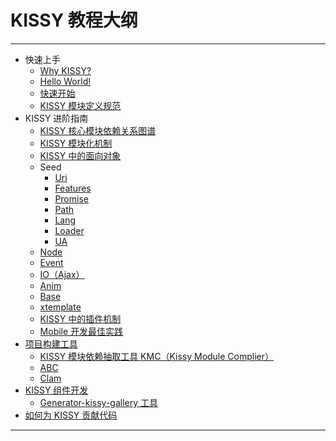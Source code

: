 # KISSY 教程大纲

---------------------------------------

- 快速上手
	- [Why KISSY?](why-kissy.html)
	- [Hello World!](simple-useage.html)
	- [快速开始](startup.html)
	- [KISSY 模块定义规范](kmd.html)
- KISSY 进阶指南
	- [KISSY 核心模块依赖关系图谱](module-map.html)
	- [KISSY 模块化机制](module-scheme.html)
	- [KISSY 中的面向对象](oo.html)
	- Seed
		- [Uri](uri.html)
		- [Features](features.html)
		- [Promise](promise.html)
		- [Path](path.html)
		- [Lang](lang.html)
		- [Loader](loader.html)
		- [UA](ua.html)
	- [Node](node.html)
	- [Event](event.html)
	- [IO（Ajax）](io.html)
	- [Anim](anim.html)
	- [Base](base.html)
	- [xtemplate](xtemplate.html)
	- [KISSY 中的插件机制](plugin.html)
	- [Mobile 开发最佳实践](mobile.html)
- [项目构建工具](tools.html)
	- [KISSY 模块依赖抽取工具 KMC（Kissy Module Complier）](kmc.html)
	- [ABC](http://abc.f2e.taobao.net/)
	- [Clam](clam.html)
- [KISSY 组件开发](http://gallery.kissyui.com/guide)
	- [Generator-kissy-gallery 工具](http://gallery.kissyui.com/quickstart)
- [如何为 KISSY 贡献代码](https://github.com/kissyteam/kissy/blob/master/CONTRIBUTING.md)


-----------------------------------------------
